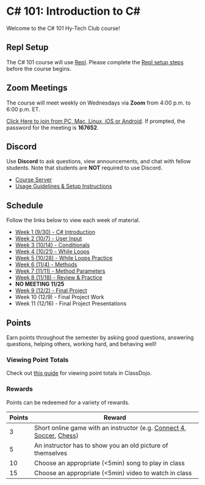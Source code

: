 # <span>C# 101: Introduction to C#</span>
Welcome to the C# 101 Hy-Tech Club course!

## Repl Setup
The C# 101 course will use [Repl](https://repl.it). Please complete the [Repl setup steps](ReplSetup.md) before the course begins.

## Zoom Meetings
The course will meet weekly on Wednesdays via **Zoom** from 4:00 p.m. to 6:00 p.m. ET.

[Click Here to join from PC, Mac, Linux, iOS or Android](https://hyland.zoom.us/j/99416022539?pwd=dVY5MmtNQXhGdGxPdXc1VjR6eHV3UT09). If prompted, the password for the meeting is **167652**.

## Discord
Use **Discord** to ask questions, view announcements, and chat with fellow students. Note that students are **NOT** required to use Discord.

- [Course Server](https://discord.com/channels/755095170986541198/)
- [Usage Guidelines & Setup Instructions](https://hylandtechclub.com/DiscordUse)

## Schedule
Follow the links below to view each week of material.

- [Week 1 (9/30) - C# Introduction](HelloCs/StudentDesc.md)
- [Week 2 (10/7) - User Input](UserInput/StudentDesc.md)
- [Week 3 (10/14) - Conditionals](Conditionals/StudentDesc.md)
- [Week 4 (10/21) - While Loops](WhileLoops/StudentDesc.md)
- [Week 5 (10/28) - While Loops Practice](WhileLoops/WhileLoopsPractice.md)
- [Week 6 (11/4) - Methods](Methods/StudentDesc.md)
- [Week 7 (11/11) - Method Parameters](MethodParameters/StudentDesc.md)
- [Week 8 (11/18) - Review & Practice](Practice/StudentDesc.md)
- **NO MEETING 11/25**
- [Week 9 (12/2) - Final Project](FinalProject/FinalProject.md)
- Week 10 (12/9) - Final Project Work
- Week 11 (12/16) - Final Project Presentations

## Points
Earn points throughout the semester by asking good questions, answering questions, helping others, working hard, and behaving well!

### Viewing Point Totals
Check out [this guide](https://hylandtechclub.com/ClassDojoPoints) for viewing point totals in ClassDojo.

### Rewards
Points can be redeemed for a variety of rewards.

| Points | Reward |
| -- | -- |
| 3 | Short online game with an instructor (e.g. [Connect 4](https://www.mathsisfun.com/games/connect4.html), [Soccer](https://www.agame.com/game/1-on-1-soccer-classic), [Chess](https://lichess.org/setup/friend)) |
| 5 | An instructor has to show you an old picture of themselves |
| 10 | Choose an appropriate (<5min) song to play in class |
| 15 | Choose an appropriate (<5min) video to watch in class |